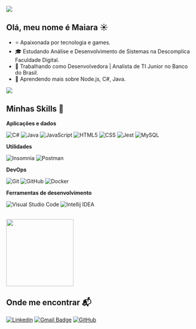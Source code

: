 ![](https://komarev.com/ghpvc/?username=maimai-dev&color=006bed) 

## Olá, meu nome é Maiara ☀️

- ⭐ Apaixonada por tecnologia e games.
- 🎓 Estudando Análise e Desenvolvimento de Sistemas na Descomplica Faculdade Digital.
- 💼 Trabalhando como Desenvolvedora | Analista de TI Junior no Banco do Brasil.
- 🌱 Aprendendo mais sobre Node.js, C#, Java.

![](https://i.giphy.com/media/v1.Y2lkPTc5MGI3NjExcm10MDU3cWR5NWJhYmc2OWdzNGdqYjd2aHJwbTVjbWlmb3VqZzU2MSZlcD12MV9pbnRlcm5hbF9naWZfYnlfaWQmY3Q9Zw/8JoyEW8QfzA0o/giphy.gif)

## Minhas Skills 💎

**Aplicações e dados**

![C#](https://img.shields.io/badge/C%23-333333?logo=c-sharp&logoColor=white&style=for-the-badge)
![Java](https://img.shields.io/badge/-Java-333333?&logo=Java&logoColor=white&style=for-the-badge)
![JavaScript](https://img.shields.io/badge/-JavaScript-333333?logo=javascript&logoColor=white&style=for-the-badge)
![HTML5](https://img.shields.io/badge/-HTML5-333333?&logo=HTML5&logoColor=white&style=for-the-badge)
![CSS](https://img.shields.io/badge/-CSS-333333?&logo=CSS3&logoColor=white&style=for-the-badge)
![Jest](https://img.shields.io/badge/-Jest-333333?&logo=jest&logoColor=white&style=for-the-badge)
![MySQL](https://img.shields.io/badge/-MySQL-333333?&logo=mysql&logoColor=white&style=for-the-badge)

**Utilidades**

![Insomnia](https://img.shields.io/badge/-Insomnia-333333?&logo=insomnia&logoColor=white&style=for-the-badge)
![Postman](https://img.shields.io/badge/-Postman-333333?&logo=postman&logoColor=white&style=for-the-badge)

**DevOps**

![Git](https://img.shields.io/badge/-Git-333333?&logo=git&logoColor=white&style=for-the-badge)
![GitHub](https://img.shields.io/badge/-GitHub-333333?logo=github&logoColor=white&style=for-the-badge)
![Docker](https://img.shields.io/badge/-Docker-333333?logo=docker&logoColor=white&style=for-the-badge)

**Ferramentas de desenvolvimento**

![Visual Studio Code](https://img.shields.io/badge/-Visual%20Studio%20Code-333333?&logo=visual-studio-code&logoColor=white&style=for-the-badge)
![Intellij IDEA](https://img.shields.io/badge/IntelliJ-333333?logo=intellij-idea&logoColor=white&style=for-the-badge)

<br/>

<a href="https://github.com/maimai-dev" title="Perfil da Maiara">
  <img height="180em" src="https://github-readme-stats.vercel.app/api?username=maimai-dev&theme=midnight-purple&show_icons=true" />
</a>

## Onde me encontrar 📬

[![Linkedin](https://img.shields.io/badge/-maimaidev-blue?style=flat-square&logo=Linkedin&logoColor=white&link=https://linkedin.com/maimai-dev)](https://linkedin.com/maimai-dev)
[![Gmail Badge](https://img.shields.io/badge/-maiaranunes.dev@gmail.com-006bed?style=flat-square&logo=Gmail&logoColor=white&link=mailto:maiaranunes.dev@gmail.com)](mailto:maiaranunes.dev@gmail.com)
[![GitHub](https://img.shields.io/github/followers/maimai-dev?label=follow&style=social)](https://github.com/maimai-dev)
